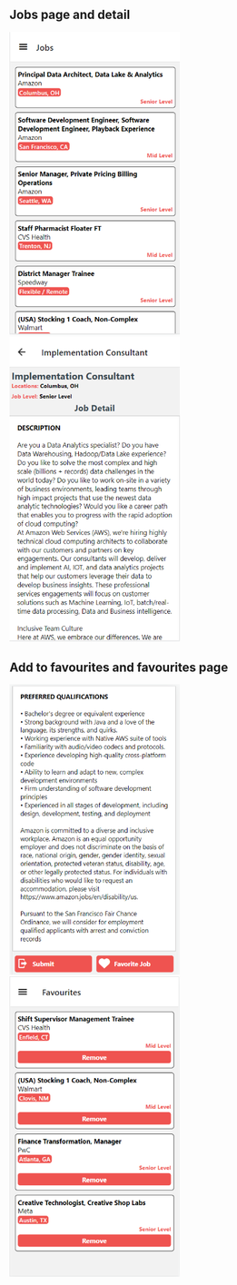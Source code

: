 ## Jobs page and detail
<img src="./assets/b.PNG" width="300"> <img src="./assets/c.PNG" width="300">

## Add to favourites and favourites page
<img src="./assets/d.PNG" width="300"> <img src="./assets/a.PNG" width="300">
